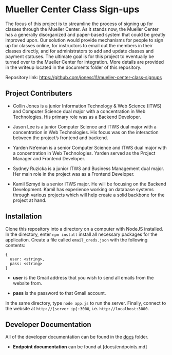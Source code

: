 # Mueller Center Class Sign-ups

The focus of this project is to streamline the process of signing up for classes through the Mueller Center. As it stands now, the Mueller Center has a generally disorganized and paper-based system that could be greatly improved upon. Our solution would provide mechanisms for people to sign up for classes online, for instructors to email out the members in their classes directly, and for administrators to add and update classes and payment statuses. The ultimate goal is for this project to eventually be turned over to the Mueller Center for integration. More details are provided in the writeup located in the documents folder of this repository.

Repository link: https://github.com/jonesc11/mueller-center-class-signups

## Project Contributers

* Collin Jones is a junior Information Technology & Web Science (ITWS) and Computer Science dual major with a concentration in Web Technologies. His primary role was as a Backend Developer.

* Jason Lee is a junior Computer Science and ITWS dual major with a concentration in Web Technologies. His focus was on the interaction between the project’s frontend and backend.

* Yarden Ne’eman is a senior Computer Science and ITWS dual major with a concentration in Web Technologies. Yarden served as the Project Manager and Frontend Developer.

* Sydney Ruzicka is a junior ITWS and Business Management dual major. Her main role in the project was as a Frontend Developer.

* Kamil Szmyd is a senior ITWS major. He will be focusing on the Backend Development. Kamil has experience working on database systems through various projects which will help create a solid backbone for the project at hand.

## Installation

Clone this repository into a directory on a computer with NodeJS installed. In the directory, enter `npm install` install all necessary packages for the application. Create a file called `email_creds.json` with the following contents:

```
{
  user: <string>,
  pass: <string>
}
```

* **user** is the Gmail address that you wish to send all emails from the website from.

* **pass** is the password to that Gmail account.

In the same directory, type `node app.js` to run the server. Finally, connect
to the website at `http://[server ip]:3000`, i.e. `http://localhost:3000`.


## Developer Documentation

All of the developer documentation can be found in the [docs](docs) folder.

* **Endpoint documentation** can be found at [docs/endpoints.md]

